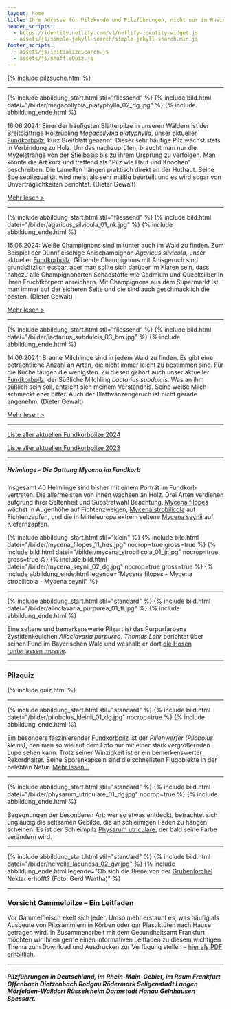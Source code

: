 ```yaml
---
layout: home
title: Ihre Adresse für Pilzkunde und Pilzführungen, nicht nur im Rhein-Main-Gebiet
header_scripts:
  - https://identity.netlify.com/v1/netlify-identity-widget.js
  - assets/js/simple-jekyll-search/simple-jekyll-search.min.js
footer_scripts:
  - assets/js/initializeSearch.js
  - assets/js/shuffleQuiz.js
---
```

{% include pilzsuche.html %}

- - -

{% include abbildung_start.html stil="fliessend" %}
{% include bild.html datei="/bilder/megacollybia_platyphylla_02_dg.jpg" %}
{% include abbildung_ende.html %}

16.06.2024: Einer der häufigsten Blätterpilze in unseren Wäldern ist der Breitblättrige Holzrübling *Megacollybia platyphylla*, unser aktueller [Fundkorbpilz](AA "Glossar-"), kurz Breitblatt genannt. Dieser sehr häufige Pilz wächst stets in Verbindung zu Holz. Um das nachzuprüfen, braucht man nur die Myzelstränge von der Stielbasis bis zu ihrem Ursprung zu verfolgen. Man könnte die Art kurz und treffend als "Pilz wie Haut und Knochen" beschreiben. Die Lamellen hängen praktisch direkt an der Huthaut. Seine Speisepilzqualität wird meist als sehr mäßig beurteilt und es wird sogar von Unverträglichkeiten berichtet. (Dieter Gewalt)

[Mehr lesen >](/pilze/megacollybia-platyphylla-breitblatt-breitblättriger-holzrübling)

<div style="clear:  both"></div>

- - -

{% include abbildung_start.html stil="fliessend" %}
{% include bild.html datei="/bilder/agaricus_silvicola_01_nk.jpg" %}
{% include abbildung_ende.html %}

15.06.2024: Weiße Champignons sind mitunter auch im Wald zu finden. Zum Beispiel der Dünnfleischige Anischampignon *Agaricus silvicola*, unser aktueller [Fundkorbpilz](AA "Glossar-"). Gilbende Champignons mit Anisgeruch sind grundsätzlich essbar, aber man sollte sich darüber im Klaren sein, dass nahezu alle Champignonarten Schadstoffe wie Cadmium und Quecksilber in ihren Fruchtkörpern anreichern. Mit Champignons aus dem Supermarkt ist man immer auf der sicheren Seite und die sind auch geschmacklich die besten. (Dieter Gewalt)

[Mehr lesen >](/pilze/agaricus-silvicola-dünnfleischiger-anis-champignon)

<div style="clear:  both"></div>

- - -

{% include abbildung_start.html stil="fliessend" %}
{% include bild.html datei="/bilder/lactarius_subdulcis_03_bm.jpg" %}
{% include abbildung_ende.html %}

14.06.2024: Braune Milchlinge sind in jedem Wald zu finden. Es gibt eine beträchtliche Anzahl an Arten, die nicht immer leicht zu bestimmen sind. Für die Küche taugen die wenigsten. Zu diesen gehört auch unser aktueller [Fundkorbpilz](AA "Glossar-"), der Süßliche Milchling *Lactarius subdulcis*. Was an ihm süßlich sein soll, entzieht sich meinem Verständnis. Seine weiße Milch schmeckt eher bitter. Auch der Blattwanzengeruch ist nicht gerade angenehm. (Dieter Gewalt)

[Mehr lesen >](/pilze/lactarius-subdulcis-süßlicher-milchling)

<div style="clear:  both"></div>

- - -

[Liste aller aktuellen Fundkorbpilze 2024](/artikel/liste-aller-aktuellen-fundkorbpilze-2024.html)

[Liste aller aktuellen Fundkorbpilze 2023](/artikel/liste-aller-aktuellen-fundkorbpilze-2023.html)

- - -

##### Helmlinge - Die Gattung *Mycena* im Fundkorb

Insgesamt 40 Helmlinge sind bisher mit einem Porträt im Fundkorb vertreten. Die allermeisten von ihnen wachsen an Holz. Drei Arten verdienen aufgrund ihrer Seltenheit und Substratwahl Beachtung. [Mycena filopes](/pilze/mycena-filopes-zerbrechlicher-fadenhelmling) wächst in Augenhöhe auf Fichtenzweigen, [Mycena strobilicola](/pilze/mycena-strobilicola-fichtenzapfenhelmling) auf Fichtenzapfen, und die in Mitteleuropa extrem seltene [Mycena seynii](/pilze/mycena-seynii-mediterraner-kiefernzapfenhelmling) auf Kiefernzapfen.

{% include abbildung_start.html stil="klein" %}
{% include bild.html datei="/bilder/mycena_filopes_11_hes.jpg" nocrop=true gross=true %}
{% include bild.html datei="/bilder/mycena_strobilicola_01_jr.jpg" nocrop=true gross=true %}
{% include bild.html datei="/bilder/mycena_seynii_02_dg.jpg" nocrop=true gross=true %}
{% include abbildung_ende.html legende="Mycena filopes - Mycena strobilicola - Mycena seynii" %}

- - -

{% include abbildung_start.html stil="standard" %}
{% include bild.html datei="/bilder/alloclavaria_purpurea_01_tl.jpg" %}
{% include abbildung_ende.html %}

Eine seltene und bemerkenswerte Pilzart ist das Purpurfarbene Zystidenkeulchen *Alloclavaria purpurea*. *Thomas Lehr* berichtet über seinen Fund im Bayerischen Wald und weshalb er dort [die Hosen runterlassen musste](/pilze/alloclavaria-purpurea-purpurfarbenes-zystidenkeulchen).

- - -

### Pilzquiz

{% include quiz.html %}

- - -

{% include abbildung_start.html stil="standard" %}
{% include bild.html datei="/bilder/pilobolus_kleinii_01_dg.jpg" nocrop=true %}
{% include abbildung_ende.html %}

Ein besonders faszinierender [Fundkorbpilz](AA "Glossar-") ist der *Pillenwerfer (Pilobolus kleinii)*, den man so wie auf dem Foto nur mit einer stark vergrößernden Lupe sehen kann. Trotz seiner Winzigkeit ist er ein bemerkenswerter Rekordhalter. Seine Sporenkapseln sind die schnellsten Flugobjekte in der belebten Natur. [Mehr lesen...](/pilze/pilobolus-kleinii-pillenwerfer)

- - -

{% include abbildung_start.html stil="standard" %}
{% include bild.html datei="/bilder/physarum_utriculare_01_dg.jpg" nocrop=true %}
{% include abbildung_ende.html %}

Begegnungen der besonderen Art: wer so etwas entdeckt, betrachtet sich ungläubig die seltsamen Gebilde, die an schleimigen Fäden zu hängen scheinen. Es ist der Schleimpilz [Physarum utriculare](/pilze/physarum-utriculare-fadenfruchtschleimpilz), der bald seine Farbe verändern wird.

- - -

{% include abbildung_start.html stil="standard" %}
{% include bild.html datei="/bilder/helvella_lacunosa_02_gw.jpg" %}
{% include abbildung_ende.html legende="Ob sich die Biene von der <a href='/pilze/helvella-lacunosa-grubenlorchel'>Grubenlorchel</a> Nektar erhofft?  (Foto: Gerd Wartha)" %}

- - -

### Vorsicht Gammelpilze – Ein Leitfaden

Vor Gammelfleisch ekelt sich jeder. Umso mehr erstaunt es, was häufig als Ausbeute von Pilzsammlern in Körben oder gar Plastiktüten nach Hause getragen wird. In Zusammenarbeit mit dem Gesundheitsamt Frankfurt möchten wir Ihnen gerne einen informativen Leitfaden zu diesem wichtigen Thema zum Download und Ausdrucken zur Verfügung stellen – [hier als PDF erhältlich](/assets/docs/Fundkorb.de-Gammelpilze.pdf).

- - -

##### Pilzführungen in Deutschland, im Rhein-Main-Gebiet, im Raum Frankfurt Offenbach Dietzenbach Rodgau Rödermark Seligenstadt Langen Mörfelden-Walldort Rüsselsheim Darmstadt Hanau Gelnhausen Spessart.
